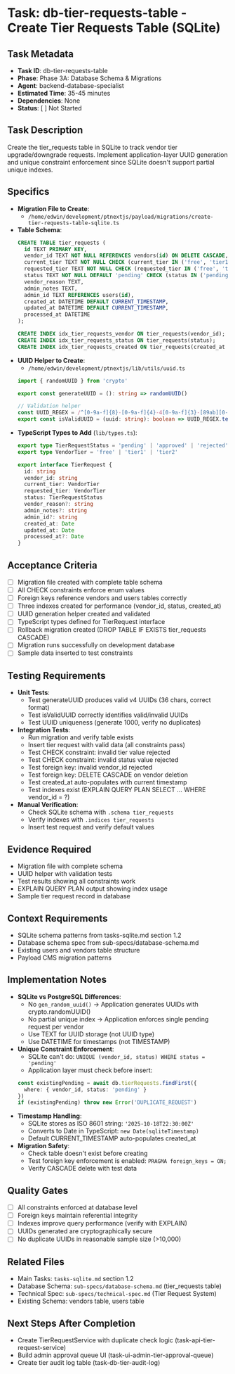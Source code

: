 # Task: db-tier-requests-table - Create Tier Requests Table (SQLite)

## Task Metadata
- **Task ID**: db-tier-requests-table
- **Phase**: Phase 3A: Database Schema & Migrations
- **Agent**: backend-database-specialist
- **Estimated Time**: 35-45 minutes
- **Dependencies**: None
- **Status**: [ ] Not Started

## Task Description
Create the tier_requests table in SQLite to track vendor tier upgrade/downgrade requests. Implement application-layer UUID generation and unique constraint enforcement since SQLite doesn't support partial unique indexes.

## Specifics
- **Migration File to Create**:
  - `/home/edwin/development/ptnextjs/payload/migrations/create-tier-requests-table-sqlite.ts`
- **Table Schema**:
  ```sql
  CREATE TABLE tier_requests (
    id TEXT PRIMARY KEY,
    vendor_id TEXT NOT NULL REFERENCES vendors(id) ON DELETE CASCADE,
    current_tier TEXT NOT NULL CHECK (current_tier IN ('free', 'tier1', 'tier2')),
    requested_tier TEXT NOT NULL CHECK (requested_tier IN ('free', 'tier1', 'tier2')),
    status TEXT NOT NULL DEFAULT 'pending' CHECK (status IN ('pending', 'approved', 'rejected')),
    vendor_reason TEXT,
    admin_notes TEXT,
    admin_id TEXT REFERENCES users(id),
    created_at DATETIME DEFAULT CURRENT_TIMESTAMP,
    updated_at DATETIME DEFAULT CURRENT_TIMESTAMP,
    processed_at DATETIME
  );
  
  CREATE INDEX idx_tier_requests_vendor ON tier_requests(vendor_id);
  CREATE INDEX idx_tier_requests_status ON tier_requests(status);
  CREATE INDEX idx_tier_requests_created ON tier_requests(created_at DESC);
  ```
- **UUID Helper to Create**:
  - `/home/edwin/development/ptnextjs/lib/utils/uuid.ts`
  ```typescript
  import { randomUUID } from 'crypto'
  
  export const generateUUID = (): string => randomUUID()
  
  // Validation helper
  const UUID_REGEX = /^[0-9a-f]{8}-[0-9a-f]{4}-4[0-9a-f]{3}-[89ab][0-9a-f]{3}-[0-9a-f]{12}$/i
  export const isValidUUID = (uuid: string): boolean => UUID_REGEX.test(uuid)
  ```
- **TypeScript Types to Add** (`lib/types.ts`):
  ```typescript
  export type TierRequestStatus = 'pending' | 'approved' | 'rejected'
  export type VendorTier = 'free' | 'tier1' | 'tier2'
  
  export interface TierRequest {
    id: string
    vendor_id: string
    current_tier: VendorTier
    requested_tier: VendorTier
    status: TierRequestStatus
    vendor_reason?: string
    admin_notes?: string
    admin_id?: string
    created_at: Date
    updated_at: Date
    processed_at?: Date
  }
  ```

## Acceptance Criteria
- [ ] Migration file created with complete table schema
- [ ] All CHECK constraints enforce enum values
- [ ] Foreign keys reference vendors and users tables correctly
- [ ] Three indexes created for performance (vendor_id, status, created_at)
- [ ] UUID generation helper created and validated
- [ ] TypeScript types defined for TierRequest interface
- [ ] Rollback migration created (DROP TABLE IF EXISTS tier_requests CASCADE)
- [ ] Migration runs successfully on development database
- [ ] Sample data inserted to test constraints

## Testing Requirements
- **Unit Tests**:
  - Test generateUUID produces valid v4 UUIDs (36 chars, correct format)
  - Test isValidUUID correctly identifies valid/invalid UUIDs
  - Test UUID uniqueness (generate 1000, verify no duplicates)
- **Integration Tests**:
  - Run migration and verify table exists
  - Insert tier request with valid data (all constraints pass)
  - Test CHECK constraint: invalid tier value rejected
  - Test CHECK constraint: invalid status value rejected
  - Test foreign key: invalid vendor_id rejected
  - Test foreign key: DELETE CASCADE on vendor deletion
  - Test created_at auto-populates with current timestamp
  - Test indexes exist (EXPLAIN QUERY PLAN SELECT ... WHERE vendor_id = ?)
- **Manual Verification**:
  - Check SQLite schema with `.schema tier_requests`
  - Verify indexes with `.indices tier_requests`
  - Insert test request and verify default values

## Evidence Required
- Migration file with complete schema
- UUID helper with validation tests
- Test results showing all constraints work
- EXPLAIN QUERY PLAN output showing index usage
- Sample tier request record in database

## Context Requirements
- SQLite schema patterns from tasks-sqlite.md section 1.2
- Database schema spec from sub-specs/database-schema.md
- Existing users and vendors table structure
- Payload CMS migration patterns

## Implementation Notes
- **SQLite vs PostgreSQL Differences**:
  - No `gen_random_uuid()` → Application generates UUIDs with crypto.randomUUID()
  - No partial unique index → Application enforces single pending request per vendor
  - Use TEXT for UUID storage (not UUID type)
  - Use DATETIME for timestamps (not TIMESTAMP)
- **Unique Constraint Enforcement**:
  - SQLite can't do: `UNIQUE (vendor_id, status) WHERE status = 'pending'`
  - Application layer must check before insert:
  ```typescript
  const existingPending = await db.tierRequests.findFirst({
    where: { vendor_id, status: 'pending' }
  })
  if (existingPending) throw new Error('DUPLICATE_REQUEST')
  ```
- **Timestamp Handling**:
  - SQLite stores as ISO 8601 string: `'2025-10-18T22:30:00Z'`
  - Converts to Date in TypeScript: `new Date(sqliteTimestamp)`
  - Default CURRENT_TIMESTAMP auto-populates created_at
- **Migration Safety**:
  - Check table doesn't exist before creating
  - Test foreign key enforcement is enabled: `PRAGMA foreign_keys = ON;`
  - Verify CASCADE delete with test data

## Quality Gates
- [ ] All constraints enforced at database level
- [ ] Foreign keys maintain referential integrity
- [ ] Indexes improve query performance (verify with EXPLAIN)
- [ ] UUIDs generated are cryptographically secure
- [ ] No duplicate UUIDs in reasonable sample size (>10,000)

## Related Files
- Main Tasks: `tasks-sqlite.md` section 1.2
- Database Schema: `sub-specs/database-schema.md` (tier_requests table)
- Technical Spec: `sub-specs/technical-spec.md` (Tier Request System)
- Existing Schema: vendors table, users table

## Next Steps After Completion
- Create TierRequestService with duplicate check logic (task-api-tier-request-service)
- Build admin approval queue UI (task-ui-admin-tier-approval-queue)
- Create tier audit log table (task-db-tier-audit-log)
